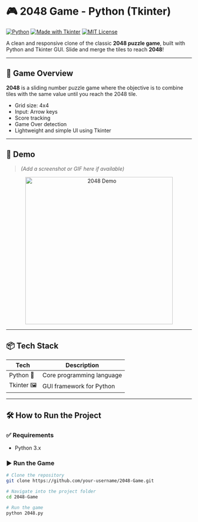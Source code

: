 # 🎮 2048 Game - Python (Tkinter)

[![Python](https://img.shields.io/badge/Python-3.x-blue?logo=python)](https://www.python.org/)
[![Made with Tkinter](https://img.shields.io/badge/Made%20with-Tkinter-blueviolet)](https://wiki.python.org/moin/TkInter)
[![MIT License](https://img.shields.io/badge/license-MIT-green.svg)](LICENSE)

A clean and responsive clone of the classic **2048 puzzle game**, built with Python and Tkinter GUI. Slide and merge the tiles to reach **2048**!

---

## 🧩 Game Overview

**2048** is a sliding number puzzle game where the objective is to combine tiles with the same value until you reach the 2048 tile.

- Grid size: 4x4
- Input: Arrow keys
- Score tracking
- Game Over detection
- Lightweight and simple UI using Tkinter

---

## 🚀 Demo

> *(Add a screenshot or GIF here if available)*

<p align="center">
  <img src="screenshots/demo.gif" alt="2048 Demo" width="400"/>
</p>

---

## 📦 Tech Stack

| Tech        | Description              |
|-------------|--------------------------|
| Python 🐍    | Core programming language |
| Tkinter 🖼️   | GUI framework for Python  |

---

## 🛠️ How to Run the Project

### ✅ Requirements

- Python 3.x

### ▶️ Run the Game

```bash
# Clone the repository
git clone https://github.com/your-username/2048-Game.git

# Navigate into the project folder
cd 2048-Game

# Run the game
python 2048.py
